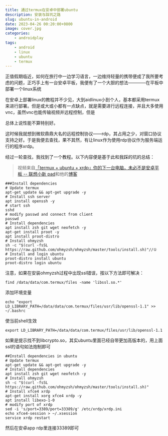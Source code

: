 ```yaml
---
title: 通过termux在安卓中部署ubuntu
description: 安装与踩坑之路
slug: ubuntu-in-android
date: 2023-04-26 00:20:00+0800
image: cover.jpg
categories:
    - androidplay
tags:
    - android
    - linux
    - ubuntu
    - termux
---
```


正值假期临近，如何在旅行中一边学习语言，一边维持轻量的携带便成了我所要考虑的问题，正巧手上有一台安卓平板，我便有了一个大胆的想法————在平板中部署一个linux系统

在安卓上部署linux的教程并不少见，大到aidlinux小到个人，基本都采用termux来进行部署。但是或大或小都有一点缺点，就是需要进行远程连接，并且大多使用vnc，虽然vnc也能传输视频并远程控制，但是

总体上说性能不算特别好。

这时候我就想到微软鼎鼎大名的远程控制协议——rdp，其占用之少，对窗口协议支持之好。于是我便去查找，果不其然，有让linux作为使用rdp协议作为服务端运行的程序xrdp。

经过一轮查找，我找到了一个教程。以下内容便是基于此和我踩的坑的总结：

> 视频来自[「termux + ubuntu + xrdp」你的下一台电脑，未必不是安卓平板 -- 联想小新 pad](https://www.bilibili.com/video/av850213693/)和他的[博客](https://dreamhunter2333.com/posts/linux/install-ubuntu-with-xrdp-in-termux.html#install-termux)

    ###Install dependencies
    # Update termux
    apt-get update && apt-get upgrade -y
    # Install ssh server
    apt install openssh -y
    # start ssh
    sshd
    # modify passwd and connect from client
    passwd
    # Install dependencies
    apt install zsh git wget neofetch -y
    apt-get install proot -y
    apt install proot-distro
    # Install ohmyzsh
    sh -c "$(curl -fsSL https://raw.github.com/ohmyzsh/ohmyzsh/master/tools/install.sh)"//①
    # Install and login ubuntu
    proot-distro install ubuntu
    proot-distro login ubuntu

注意，如果在安装ohmyzsh过程中出现ssl错误，按以下方法即可解决：

    find /data/data/com.termux/files -name 'libssl.so.*'

添加环境变量

    echo "export LD_LIBRARY_PATH=/data/data/com.termux/files/usr/lib/openssl-1.1" >> ~/.bashrc

使当前shell生效

    export LD_LIBRARY_PATH=/data/data/com.termux/files/usr/lib/openssl-1.1

如果是提示找不到libcrypto.so，其实ubuntu里面已经自带更加高版本的，用上面ssl的语句如法炮制即可

    ##Install dependencies in ubuntu
    # Update termux
    apt-get update && apt-get upgrade -y
    # Install dependencies
    apt install zsh git wget neofetch -y
    # Install ohmyzsh
    sh -c "$(curl -fsSL https://raw.github.com/ohmyzsh/ohmyzsh/master/tools/install.sh)"
    # Install xfce4 xrdp
    apt-get install xorg xfce4 xrdp -y
    apt install libexo-1-0
    # modify port of xrdp
    sed -i 's/port=3389/port=33389/g' /etc/xrdp/xrdp.ini
    echo xfce4-session > ~/.xsession
    service xrdp restart
    
 然后在安卓app rdp里连接33389即可

